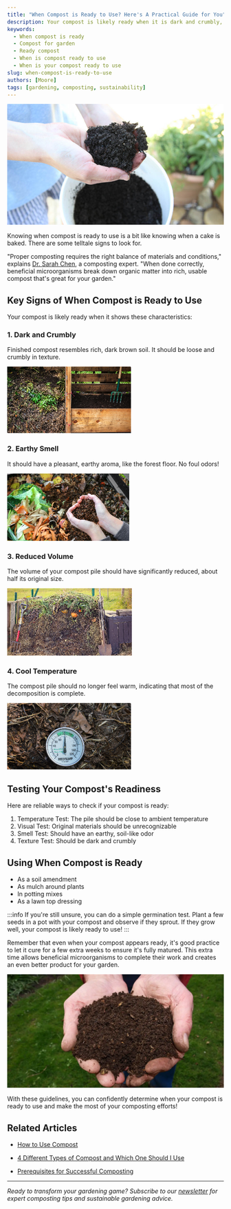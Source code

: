 ```yaml
---
title: "When Compost is Ready to Use? Here's A Practical Guide for You"
description: Your compost is likely ready when it is dark and crumbly, earthy smell, volume reduced and close to ambient temperature. Here's a guide to determining when compost is ready to use and has fully matured for garden application.
keywords:
  - When compost is ready
  - Compost for garden
  - Ready compost
  - When is compost ready to use
  - When is your compost ready to use
slug: when-compost-is-ready-to-use
authors: [Moore]
tags: [gardening, composting, sustainability]
---
```


<head >
    <!--meta charSet="utf-8" />
    <meta name="twitter:card" content="summary_large_image" />
    <meta data-rh="true" property="og:image" content="https://www.geme.bio/assets/images/1-e9a4d07b7def7cd5b62ebd2a06b68f36.png" />
    <meta data-rh="true" name="twitter:image" content="https://www.geme.bio/assets/images/1-e9a4d07b7def7cd5b62ebd2a06b68f36.png" />
    <meta data-rh="true" property="og:url" content="https://www.geme.bio/assets/images/1-e9a4d07b7def7cd5b62ebd2a06b68f36.png" />
    <meta data-rh="true" property="og:locale" content="en"/-->
</head> 

![Compost is ready](./img/compost-is-ready.png)

Knowing when compost is ready to use is a bit like knowing when a cake is baked. There are some telltale signs to look for.

"Proper composting requires the right balance of materials and conditions," explains [Dr. Sarah Chen](https://www.geme.bio/blog?srsltid=AfmBOoolexTFD-SL5gvMBiS00kBYxCzHko2N4V7yEnnKEj8fH_lH9-YW), a composting expert. "When done correctly, beneficial microorganisms break down organic matter into rich, usable compost that's great for your garden."

<!-- truncate -->

## Key Signs of When Compost is Ready to Use

Your compost is likely ready when it shows these characteristics:

### 1. Dark and Crumbly

Finished compost resembles rich, dark brown soil. It should be loose and crumbly in texture.

![Rich compost](./img/rich-compost.png) 

### 2. Earthy Smell

It should have a pleasant, earthy aroma, like the forest floor. No foul odors!

![compost smell](./img/compost-smell.png) 

### 3. Reduced Volume

The volume of your compost pile should have significantly reduced, about half its original size.

![compost colume](./img/compost-volume.png) 

### 4. Cool Temperature

The compost pile should no longer feel warm, indicating that most of the decomposition is complete.

![compost temperature](./img/compost-temperature.png) 

## Testing Your Compost's Readiness

Here are reliable ways to check if your compost is ready:

1. Temperature Test: The pile should be close to ambient temperature
2. Visual Test: Original materials should be unrecognizable
3. Smell Test: Should have an earthy, soil-like odor
4. Texture Test: Should be dark and crumbly

## Using When Compost is Ready

- As a soil amendment
- As mulch around plants
- In potting mixes
- As a lawn top dressing

:::info
If you're still unsure, you can do a simple germination test. Plant a few seeds in a pot with your compost and observe if they sprout. If they grow well, your compost is likely ready to use!
:::

Remember that even when your compost appears ready, it's good practice to let it cure for a few extra weeks to ensure it's fully matured. This extra time allows beneficial microorganisms to complete their work and creates an even better product for your garden.

![compost for garden](./img/compost-for-garden.png) 

With these guidelines, you can confidently determine when your compost is ready to use and make the most of your composting efforts!

## Related Articles

- [How to Use Compost](/blog/how-to-use-compost)
<!-- truncate -->
- [4 Different Types of Compost and Which One Should I Use](/blog/4-differnt-types-of-compost-and-which-one-should-i-use)
<!-- truncate -->
- [Prerequisites for Successful Composting](/blog/prerequisites-for-successful-composting)
<!-- truncate -->

---

_Ready to transform your gardening game? Subscribe to our [newsletter](http://geme.bio/signup) for expert composting tips and sustainable gardening advice._
